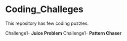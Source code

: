 # Coding_Challeges
This repository has few coding puzzles.

Challenge1- **Juice Problem**
Challenge1- **Pattern Chaser**
